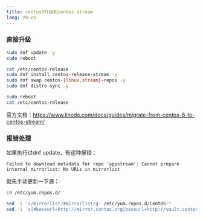 ```yaml
---
title: centos8升级到centos stream
lang: zh-cn
---
```


### 直接升级

``` bash
sudo dnf update -y
sudo reboot

cat /etc/centos-release
sudo dnf install centos-release-stream -y
sudo dnf swap centos-{linux,stream}-repos -y
sudo dnf distro-sync -y

sudo reboot
cat /etc/centos-release
```

官方文档：<https://www.linode.com/docs/guides/migrate-from-centos-8-to-centos-stream/>

### 报错处理

如果执行过dnf update，有这种报错：

```
Failed to download metadata for repo 'appstream': Cannot prepare internal mirrorlist: No URLs in mirrorlist
```

就先手动更新一下源：

``` sh
cd /etc/yum.repos.d/

sed -i 's/mirrorlist/#mirrorlist/g' /etc/yum.repos.d/CentOS-*
sed -i 's|#baseurl=http://mirror.centos.org|baseurl=http://vault.centos.org|g' /etc/yum.repos.d/CentOS-*
```
